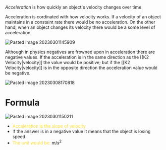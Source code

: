 *Acceleration* is how quickly an object's velocity changes over time.

Acceleration is cordinated with how velocity works. If a velocity of an object maintains in a constaint rate there would be no acceleration. On the other hand, when an object changes its velocity there would be a some level of acceleration. 

![Pasted image 20230301145909](https://user-images.githubusercontent.com/80181145/223285761-765b1e33-a645-449f-ba5f-64d1f8bc2aff.png)

Although in physics negatives are frowned upon in acceleration there are negative values. If the acceleration is in the same direction as the [[K2 Velocity|velocity]] the value would be positive; but if the [[K2 Velocity|velocity]] is in the opposite  direction the acceleration value would be negative.  

![Pasted image 20230308170818](https://user-images.githubusercontent.com/80181145/223892746-3cba2d9a-cf9d-452d-96a4-3fe9200ef070.png)

# Formula

![Pasted image 20230301150211](https://user-images.githubusercontent.com/80181145/223285792-b555fbc1-848b-4d2e-9a22-c0aacdb97f3e.png)
* <font color="#FFDE2E"> Acceleration is the slope of velocity</font>
*  If the answer is in a negative value it means that the object is losing speed
*  <font color="#FFDE2E"> The unit would be: </font>m/$s^2$
